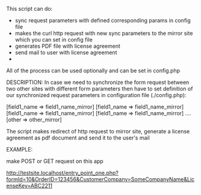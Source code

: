 This script can do:

- sync request parameters with defined corresponding params in config file
- makes the curl http request with new sync parameters to the mirror site which you can set in config file
- generates PDF file with license agreement
- send mail to user with license agreement
- 
All of the process can be used optionally and can be set in config.php

DESCRIPTION:
In case we need to synchronize the form request between two other sites with different form parameters then have to set definition of our synchronized request parameters in configuration file (./config.php):

[field1_name => field1_name_mirror]
[field1_name => field1_name_mirror]
[field1_name => field1_name_mirror]
[field1_name => field1_name_mirror]
....
[other => other_mirror]

The script makes redirect of http request to mirror site, generate a license agreement as pdf document and send it to the user's mail

EXAMPLE:

make POST or GET request on this app

http://testsite.localhost/entry_point_one.php?formId=10&OrderID=123456&CustomerCompany=SomeCompanyName&LicenseKey=ABC2211
